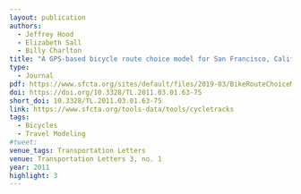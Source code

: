 ```yaml
---
layout: publication
authors:
  - Jeffrey Hood
  - Elizabeth Sall
  - Billy Charlton
title: "A GPS-based bicycle route choice model for San Francisco, California"
type:
  - Journal
pdf: https://www.sfcta.org/sites/default/files/2019-03/BikeRouteChoiceModel.pdf
doi: https://doi.org/10.3328/TL.2011.03.01.63-75
short_doi: 10.3328/TL.2011.03.01.63-75
link: https://www.sfcta.org/tools-data/tools/cycletracks
tags:
  - Bicycles
  - Travel Modeling
#tweet:
venue_tags: Transportation Letters
venue: Transportation Letters 3, no. 1
year: 2011
highlight: 3
---
```

